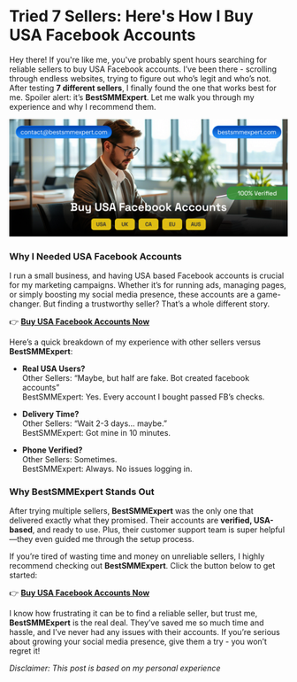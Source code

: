 
# **Tried 7 Sellers: Here's How I Buy USA Facebook Accounts**

Hey there! If you're like me, you've probably spent hours searching for reliable sellers to buy USA Facebook accounts. I’ve been there - scrolling through endless websites, trying to figure out who’s legit and who’s not. After testing **7 different sellers**, I finally found the one that works best for me. Spoiler alert: it’s **BestSMMExpert**. Let me walk you through my experience and why I recommend them.

![Tried 7 Sellers: Here's How I Buy USA Facebook Accounts](https://github.com/bestsmmexpert/Here-How-I-Buy-USA-Facebook-Accounts/blob/e20c13f52eb2ecde4b72d7824129aff9c4666d92/here-how-i-buy-usa-facebook-accounts.jpg?raw=true)


### **Why I Needed USA Facebook Accounts**  
I run a small business, and having USA based Facebook accounts is crucial for my marketing campaigns. Whether it’s for running ads, managing pages, or simply boosting my social media presence, these accounts are a game-changer. But finding a trustworthy seller? That’s a whole different story.

👉 **[Buy USA Facebook Accounts Now](https://bestsmmexpert.com/service/buy-facebook-accounts/)**  

Here’s a quick breakdown of my experience with other sellers versus **BestSMMExpert**:

-   **Real USA Users?**  
    Other Sellers: “Maybe, but half are fake. Bot created facebook accounts”  
    BestSMMExpert: Yes. Every account I bought passed FB’s checks.
    
-   **Delivery Time?**  
    Other Sellers: “Wait 2-3 days… maybe.”  
    BestSMMExpert: Got mine in 10 minutes.
    
-   **Phone Verified?**  
    Other Sellers: Sometimes.  
    BestSMMExpert: Always. No issues logging in.

### **Why BestSMMExpert Stands Out**  
After trying multiple sellers, **BestSMMExpert** was the only one that delivered exactly what they promised. Their accounts are **verified, USA-based**, and ready to use. Plus, their customer support team is super helpful—they even guided me through the setup process.

If you’re tired of wasting time and money on unreliable sellers, I highly recommend checking out **BestSMMExpert**. Click the button below to get started:  

👉 **[Buy USA Facebook Accounts Now](https://bestsmmexpert.com/service/buy-facebook-accounts/)**  

I know how frustrating it can be to find a reliable seller, but trust me, **BestSMMExpert** is the real deal. They’ve saved me so much time and hassle, and I’ve never had any issues with their accounts. If you’re serious about growing your social media presence, give them a try - you won’t regret it! 

*Disclaimer: This post is based on my personal experience*
